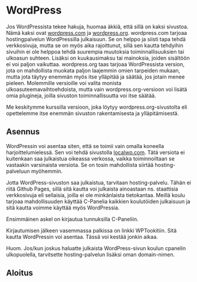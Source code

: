 # WordPress

Jos WordPressista tekee hakuja, huomaa äkkiä, että sillä on kaksi sivustoa. Nämä kaksi ovat [wordpress.com](https://wordpress.com/)<base target="_blank"> ja [wordpress.org](https://wordpress.org/)<base target="_blank">. wordpress.com tarjoaa hostingpalvelun WordPressilla julkaisuun. Se on helppo ja siisti tapa tehdä verkkosivuja, mutta se on myös aika rajoittunut, sillä sen kautta tehdyihin sivuihin ei ole helppoa tehdä suurempia muutoksia toiminnallisuuksien tai ulkoasun suhteen. Lisäksi on kuukausimaksu tai mainoksia, joiden sisältöön ei voi paljon vaikuttaa. wordpress.org taas tarjoaa WordPressista version, jota on mahdollista muokata paljon laajemmin omien tarpeiden mukaan, mutta jota täytyy enemmän myös itse ylläpitää ja säätää, jos jotain menee pieleen. Molemmille versioille voi valita monista ulkoasuteemavaihtoehdoista, mutta vain wordpress.org-versioon voi lisätä omia plugineja, joilla sivuston toiminnallisuutta voi itse säätää.

Me keskitymme kurssilla versioon, joka löytyy wordpress.org-sivustolta eli opettelemme itse enemmän sivuston rakentamisesta ja ylläpitämisestä.

## Asennus

WordPressin voi asentaa siten, että se toimii vain omalla koneella harjoittelumielessä. Sen voi tehdä sivustolla [localwp.com](localwp.com)<base target="_blank">. Tätä versiota ei kuitenkaan saa julkaistua oikeassa verkossa, vaikka toiminnoiltaan se vastaakin varsinaista versiota. Se on tosin mahdollista siirtää hosting-palveluun myöhemmin.

Jotta WordPress-sivuston saa julkaistua, tarvitaan hosting-palvelu. Tähän ei riitä Github Pages, sillä sitä kautta voi julkaista ainoastaan ns. staattisia verkkosivuja eli sellaisia, joilla ei ole minkänlaista tietokantaa. Meillä koulu tarjoaa mahdollisuuden käyttää C-Panelia kaikkien koulutöiden julkaisuun ja sitä kautta voimme käyttää myös WordPressia.

Ensimmäinen askel on kirjautua tunnuksilla C-Paneliin.

Kirjautumisen jälkeen vasemmassa palkissa on linkki WPTookitiin. Sitä kautta WordPressin voi asentaa. Tässä voi kestää jonkin aikaa.

Huom. Jos/kun joskus haluatte julkaista WordPress-sivun koulun cpanelin ulkopuolella, tarvitsette hosting-palvelun lisäksi oman domain-nimen.

## Aloitus

